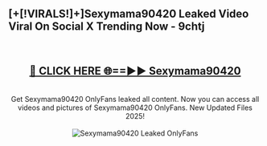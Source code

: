 <h2>[+[!VIRALS!]+]Sexymama90420 Leaked Video Viral On Social X Trending Now - 9chtj</h2>
<br>
<div align="center">
<h2><a href="https://libra.edu.pl?Sexymama90420" rel="nofollow">🔴 CLICK HERE 🌐==►► Sexymama90420</a></h2>
<br>
Get Sexymama90420 OnlyFans leaked all content. Now you can access all videos and pictures of Sexymama90420 OnlyFans. New Updated Files 2025!
<br>
<br>
<a href="https://libra.edu.pl?Sexymama90420" rel="nofollow" data-target="animated-image.originalLink"><img src="https://i.ibb.co.com/WyWwxjT/player-gif2.gif" alt="Sexymama90420 Leaked OnlyFans" style="max-width: 100%; display: inline-block;" data-target="animated-image.originalImage"></a>
</div>
<br>